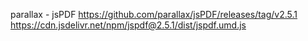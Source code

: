 parallax - jsPDF
https://github.com/parallax/jsPDF/releases/tag/v2.5.1
https://cdn.jsdelivr.net/npm/jspdf@2.5.1/dist/jspdf.umd.js